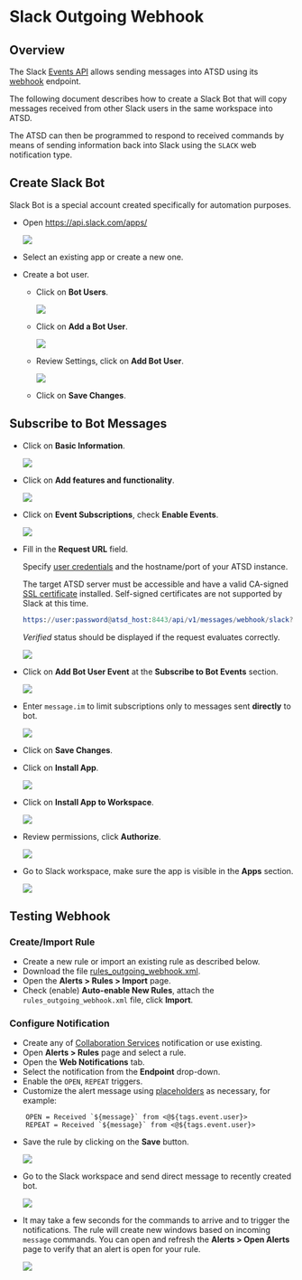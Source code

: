 # Slack Outgoing Webhook

## Overview

The Slack [Events API](https://api.slack.com/events-api#receiving_events) allows sending messages into ATSD using its [webhook](../api/data/messages/webhook.md) endpoint. 

The following document describes how to create a Slack Bot that will copy messages received from other Slack users in the same workspace into ATSD.

The ATSD can then be programmed to respond to received commands by means of sending information back into Slack using the `SLACK` web notification type.

## Create Slack Bot

Slack Bot is a special account created specifically for automation purposes.

* Open https://api.slack.com/apps/
   
   ![](images/outgoing_webhook_slack_1.png)
   
* Select an existing app or create a new one.

* Create a bot user.

    * Click on **Bot Users**.

        ![](images/outgoing_webhook_slack_2.png)
        
    * Click on **Add a Bot User**.
    
       ![](images/outgoing_webhook_slack_3.png)
   
    * Review Settings, click on **Add Bot User**.

        ![](images/outgoing_webhook_slack_4.png)
   
    * Click on **Save Changes**.

## Subscribe to Bot Messages

* Click on **Basic Information**.

   ![](images/outgoing_webhook_slack_5.png)

* Click on **Add features and functionality**.

   ![](images/outgoing_webhook_slack_6.png)
   
* Click on **Event Subscriptions**, check **Enable Events**.
 
   ![](images/outgoing_webhook_slack_7.png)
   
* Fill in the **Request URL** field.

  Specify [user credentials](../api/data/messages/webhook.md#authentication) and the hostname/port of your ATSD instance. 
  
  The target ATSD server must be accessible and have a valid CA-signed [SSL certificate](/administration/ssl-ca-signed.md) installed. Self-signed certificates are not supported by Slack at this time.

   ```elm
   https://user:password@atsd_host:8443/api/v1/messages/webhook/slack?entity=slack&command.message=event.text&command.date=event.ts&exclude=event.event_ts&exclude=event_time&exclude=event.icons.image*&exclude=*thumb*&exclude=token&exclude=event_id&exclude=event.message.edited.ts&exclude=*.ts
   ```
   
   *Verified* status should be displayed if the request evaluates correctly.

   ![](images/outgoing_webhook_slack_8.png)   
   
* Click on **Add Bot User Event** at the **Subscribe to Bot Events** section.

   ![](images/outgoing_webhook_slack_9.png)
   
* Enter `message.im` to limit subscriptions only to messages sent **directly** to bot.

   ![](images/outgoing_webhook_slack_10.png)
   
* Click on **Save Changes**.

* Click on **Install App**.

   ![](images/outgoing_webhook_slack_11.png)

* Click on **Install App to Workspace**.

   ![](images/outgoing_webhook_slack_12.png)
   
* Review permissions, click **Authorize**.

   ![](images/outgoing_webhook_slack_13.png)
   
* Go to Slack workspace, make sure the app is visible in the **Apps** section.

   ![](images/outgoing_webhook_slack_14.png)
   
## Testing Webhook

### Create/Import Rule

* Create a new rule or import an existing rule as described below.
* Download the file [rules_outgoing_webhook.xml](resources/rules_outgoing_webhook.xml).
* Open the **Alerts > Rules > Import** page.
* Check (enable) **Auto-enable New Rules**, attach the `rules_outgoing_webhook.xml` file, click **Import**.

### Configure Notification

* Create any of [Collaboration Services](https://github.com/axibase/atsd/blob/master/rule-engine/web-notifications.md#collaboration-services) notification or use existing.
* Open **Alerts > Rules** page and select a rule.
* Open the **Web Notifications** tab.
* Select the notification from the **Endpoint** drop-down.
* Enable the `OPEN`, `REPEAT` triggers.
* Customize the alert message using [placeholders](../placeholders.md) as necessary, for example:

```ls
    OPEN = Received `${message}` from <@${tags.event.user}>
    REPEAT = Received `${message}` from <@${tags.event.user}>
```

* Save the rule by clicking on the **Save** button.

    ![](images/outgoing_webhook_slack_15.png)
    
* Go to the Slack workspace and send direct message to recently created bot.

    ![](images/outgoing_webhook_slack_16.png)
    
* It may take a few seconds for the commands to arrive and to trigger the notifications. The rule will create new windows based on incoming `message` commands. You can open and refresh the **Alerts > Open Alerts** page to verify that an alert is open for your rule.

    ![](images/outgoing_webhook_slack_17.png)    



